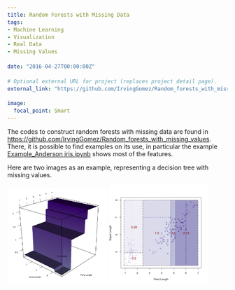 ```yaml
---
title: Random Forests with Missing Data
tags:
- Machine Learning
- Visualization
- Real Data
- Missing Values

date: "2016-04-27T00:00:00Z"

# Optional external URL for project (replaces project detail page).
external_link: "https://github.com/IrvingGomez/Random_forests_with_missing_values"

image:
  focal_point: Smart
---
```


The codes to construct random forests with missing data are found in <a href="https://github.com/IrvingGomez/Random_forests_with_missing_values">https://github.com/IrvingGomez/Random_forests_with_missing_values</a>. There, it is possible to find examples on its use, in particular the example <a href="https://github.com/IrvingGomez/Random_forests_with_missing_values/blob/main/examples/Example_Anderson%20iris.ipynb">Example_Anderson iris.ipynb</a> shows most of the features.

Here are two images as an example, representing a decision tree with missing values.

<span class="images_row"> <img src="usual_iris_tree.png" width="45%;"> <img src="iris_tree_with_missing.png" width="45%;"> </span>
